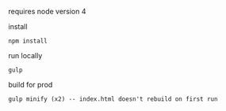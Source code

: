 requires node version 4

install
```
npm install
```

run locally
```
gulp
```

build for prod
```
gulp minify (x2) -- index.html doesn't rebuild on first run
```
